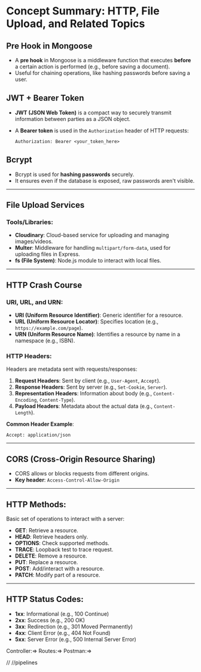 # Concept Summary: HTTP, File Upload, and Related Topics

## Pre Hook in Mongoose

* A **pre hook** in Mongoose is a middleware function that executes **before** a certain action is performed (e.g., before saving a document).
* Useful for chaining operations, like hashing passwords before saving a user.

## JWT + Bearer Token

* **JWT (JSON Web Token)** is a compact way to securely transmit information between parties as a JSON object.
* A **Bearer token** is used in the `Authorization` header of HTTP requests:

  ```http
  Authorization: Bearer <your_token_here>
  ```

## Bcrypt

* Bcrypt is used for **hashing passwords** securely.
* It ensures even if the database is exposed, raw passwords aren't visible.

---

## File Upload Services

### Tools/Libraries:

* **Cloudinary**: Cloud-based service for uploading and managing images/videos.
* **Multer**: Middleware for handling `multipart/form-data`, used for uploading files in Express.
* **fs (File System)**: Node.js module to interact with local files.

---

## HTTP Crash Course

### URI, URL, and URN:

* **URI (Uniform Resource Identifier)**: Generic identifier for a resource.
* **URL (Uniform Resource Locator)**: Specifies location (e.g., `https://example.com/page`).
* **URN (Uniform Resource Name)**: Identifies a resource by name in a namespace (e.g., ISBN).

### HTTP Headers:

Headers are metadata sent with requests/responses:

1. **Request Headers**: Sent by client (e.g., `User-Agent`, `Accept`).
2. **Response Headers**: Sent by server (e.g., `Set-Cookie`, `Server`).
3. **Representation Headers**: Information about body (e.g., `Content-Encoding`, `Content-Type`).
4. **Payload Headers**: Metadata about the actual data (e.g., `Content-Length`).

**Common Header Example**:

```http
Accept: application/json
```

---

## CORS (Cross-Origin Resource Sharing)

* CORS allows or blocks requests from different origins.
* **Key header**: `Access-Control-Allow-Origin`

---

## HTTP Methods:

Basic set of operations to interact with a server:

* **GET**: Retrieve a resource.
* **HEAD**: Retrieve headers only.
* **OPTIONS**: Check supported methods.
* **TRACE**: Loopback test to trace request.
* **DELETE**: Remove a resource.
* **PUT**: Replace a resource.
* **POST**: Add/interact with a resource.
* **PATCH**: Modify part of a resource.

---

## HTTP Status Codes:

* **1xx**: Informational (e.g., 100 Continue)
* **2xx**: Success (e.g., 200 OK)
* **3xx**: Redirection (e.g., 301 Moved Permanently)
* **4xx**: Client Error (e.g., 404 Not Found)
* **5xx**: Server Error (e.g., 500 Internal Server Error)

Controller:=> 
Routes:=>
Postman:=>


//
//pipelines


